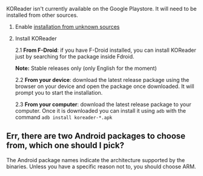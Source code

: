 KOReader isn't currently available on the Google Playstore. It will need to be installed from other sources.

1. Enable [installation from unknown sources](https://www.androidcentral.com/unknown-sources)

2. Install KOReader

    2.1 **From F-Droid**: if you have F-Droid installed, you can install KOReader just by searching for the package inside Fdroid.

    **Note:** Stable releases only (only English for the moment)

    2.2 **From your device**: download the latest release package using the browser on your device and open the package once downloaded. It will prompt you to start the installation.

    2.3 **From your computer**: download the latest release package to your computer. Once it is downloaded you can install it using `adb` with the command `adb install koreader-*.apk`


## Err, there are two Android packages to choose from, which one should I pick?

The Android package names indicate the architecture supported by the binaries. Unless you have a specific reason not to, you should choose ARM.